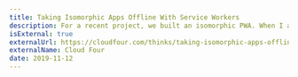 ```yaml
---
title: Taking Isomorphic Apps Offline With Service Workers
description: For a recent project, we built an isomorphic PWA. When I added a service worker, I ran into a challenge I hadn’t expected…
isExternal: true
externalUrl: https://cloudfour.com/thinks/taking-isomorphic-apps-offline-with-service-workers/
externalName: Cloud Four
date: 2019-11-12
---
```


